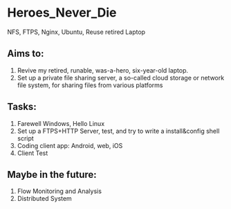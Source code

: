 # Heroes_Never_Die
NFS, FTPS, Nginx, Ubuntu, Reuse retired Laptop

## Aims to:

  1. Revive my retired, runable, was-a-hero, six-year-old laptop.
  2. Set up a private file sharing server, a so-called cloud storage or network file system, for sharing files from various platforms

## Tasks:

  1. Farewell Windows, Hello Linux
  2. Set up a FTPS+HTTP Server, test, and try to write a install&config shell script
  3. Coding client app: Android, web, iOS
  4. Client Test

## Maybe in the future:

  1. Flow Monitoring and Analysis
  2. Distributed System
